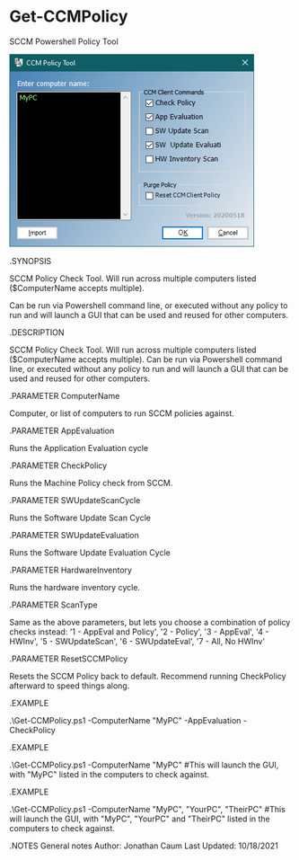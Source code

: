 # Get-CCMPolicy
SCCM Powershell Policy Tool

![GUI](https://github.com/W1sk3r/Get-CCMPolicy/blob/main/Screenshots/Gui%20-%202021-10-18.png?raw=true)


.SYNOPSIS

SCCM Policy Check Tool. Will run across multiple computers listed ($ComputerName accepts multiple). 

Can be run via Powershell command line, or executed without any policy to run and will launch a GUI that can be used and reused for other computers.

.DESCRIPTION

SCCM Policy Check Tool. Will run across multiple computers listed ($ComputerName accepts multiple). 
Can be run via Powershell command line, or executed without any policy to run and will launch a GUI that can be used and reused for other computers.

.PARAMETER ComputerName

Computer, or list of computers to run SCCM policies against.

.PARAMETER AppEvaluation

Runs the Application Evaluation cycle

.PARAMETER CheckPolicy

Runs the Machine Policy check from SCCM.

.PARAMETER SWUpdateScanCycle

Runs the Software Update Scan Cycle

.PARAMETER SWUpdateEvaluation

Runs the Software Update Evaluation Cycle

.PARAMETER HardwareInventory

Runs the hardware inventory cycle.

.PARAMETER ScanType

Same as the above parameters, but lets you choose a combination of policy checks instead:
 '1 - AppEval and Policy',
 '2 - Policy',
 '3 - AppEval',
 '4 - HWInv',
 '5 - SWUpdateScan',
 '6 - SWUpdateEval',
 '7 - All, No HWInv'

.PARAMETER ResetSCCMPolicy

Resets the SCCM Policy back to default. 
Recommend running CheckPolicy afterward to speed things along.

.EXAMPLE

.\Get-CCMPolicy.ps1 -ComputerName "MyPC" -AppEvaluation -CheckPolicy

.EXAMPLE

.\Get-CCMPolicy.ps1 -ComputerName "MyPC"
#This will launch the GUI, with "MyPC" listed in the computers to check against.

.EXAMPLE

.\Get-CCMPolicy.ps1 -ComputerName "MyPC", "YourPC", "TheirPC"
#This will launch the GUI, with "MyPC", "YourPC" and "TheirPC" listed in the computers to check against.

.NOTES
General notes
Author: Jonathan Caum
Last Updated: 10/18/2021
